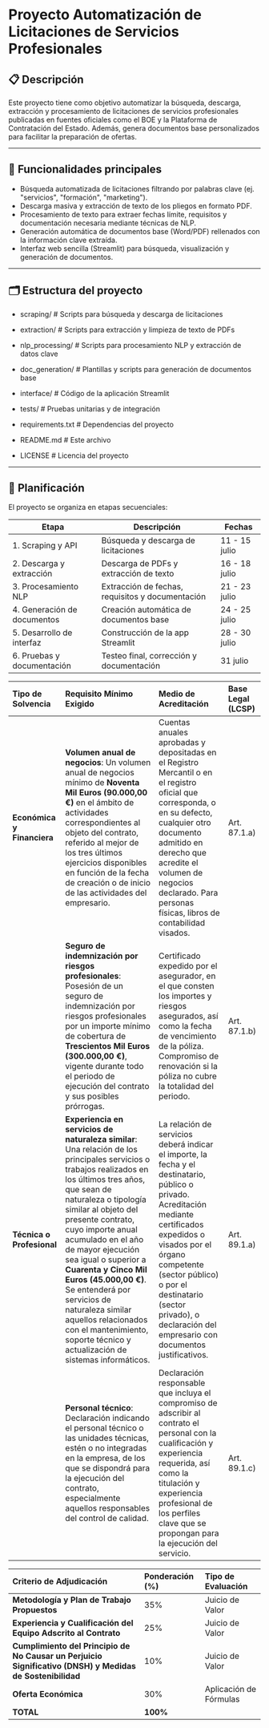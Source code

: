 # Proyecto Automatización de Licitaciones de Servicios Profesionales

## 📋 Descripción

Este proyecto tiene como objetivo automatizar la búsqueda, descarga, extracción y procesamiento de licitaciones de servicios profesionales publicadas en fuentes oficiales como el BOE y la Plataforma de Contratación del Estado. Además, genera documentos base personalizados para facilitar la preparación de ofertas.

---

## 🚀 Funcionalidades principales

- Búsqueda automatizada de licitaciones filtrando por palabras clave (ej. "servicios", "formación", "marketing").
- Descarga masiva y extracción de texto de los pliegos en formato PDF.
- Procesamiento de texto para extraer fechas límite, requisitos y documentación necesaria mediante técnicas de NLP.
- Generación automática de documentos base (Word/PDF) rellenados con la información clave extraída.
- Interfaz web sencilla (Streamlit) para búsqueda, visualización y generación de documentos.

---

## 🗂️ Estructura del proyecto

- scraping/ # Scripts para búsqueda y descarga de licitaciones

- extraction/ # Scripts para extracción y limpieza de texto de PDFs

- nlp_processing/ # Scripts para procesamiento NLP y extracción de datos clave

- doc_generation/ # Plantillas y scripts para generación de documentos base

- interface/ # Código de la aplicación Streamlit

- tests/ # Pruebas unitarias y de integración

- requirements.txt # Dependencias del proyecto

- README.md # Este archivo

- LICENSE # Licencia del proyecto


---

## 📅 Planificación

El proyecto se organiza en etapas secuenciales:

| Etapa                         | Descripción                                   | Fechas           |
|-------------------------------|-----------------------------------------------|------------------|
| 1. Scraping y API             | Búsqueda y descarga de licitaciones           | 11 - 15 julio    |
| 2. Descarga y extracción      | Descarga de PDFs y extracción de texto        | 16 - 18 julio    |
| 3. Procesamiento NLP          | Extracción de fechas, requisitos y documentación | 21 - 23 julio    |
| 4. Generación de documentos   | Creación automática de documentos base         | 24 - 25 julio    |
| 5. Desarrollo de interfaz     | Construcción de la app Streamlit                | 28 - 30 julio    |
| 6. Pruebas y documentación   | Testeo final, corrección y documentación        | 31 julio         |



| Tipo de Solvencia | Requisito Mínimo Exigido | Medio de Acreditación | Base Legal (LCSP) |
| :---------------- | :----------------------- | :-------------------- | :---------------- |
| **Económica y Financiera** | **Volumen anual de negocios**: Un volumen anual de negocios mínimo de **Noventa Mil Euros (90.000,00 €)** en el ámbito de actividades correspondientes al objeto del contrato, referido al mejor de los tres últimos ejercicios disponibles en función de la fecha de creación o de inicio de las actividades del empresario. | Cuentas anuales aprobadas y depositadas en el Registro Mercantil o en el registro oficial que corresponda, o en su defecto, cualquier otro documento admitido en derecho que acredite el volumen de negocios declarado. Para personas físicas, libros de contabilidad visados. | Art. 87.1.a) |
| | **Seguro de indemnización por riesgos profesionales**: Posesión de un seguro de indemnización por riesgos profesionales por un importe mínimo de cobertura de **Trescientos Mil Euros (300.000,00 €)**, vigente durante todo el periodo de ejecución del contrato y sus posibles prórrogas. | Certificado expedido por el asegurador, en el que consten los importes y riesgos asegurados, así como la fecha de vencimiento de la póliza. Compromiso de renovación si la póliza no cubre la totalidad del periodo. | Art. 87.1.b) |
| **Técnica o Profesional** | **Experiencia en servicios de naturaleza similar**: Una relación de los principales servicios o trabajos realizados en los últimos tres años, que sean de naturaleza o tipología similar al objeto del presente contrato, cuyo importe anual acumulado en el año de mayor ejecución sea igual o superior a **Cuarenta y Cinco Mil Euros (45.000,00 €)**. Se entenderá por servicios de naturaleza similar aquellos relacionados con el mantenimiento, soporte técnico y actualización de sistemas informáticos. | La relación de servicios deberá indicar el importe, la fecha y el destinatario, público o privado. Acreditación mediante certificados expedidos o visados por el órgano competente (sector público) o por el destinatario (sector privado), o declaración del empresario con documentos justificativos. | Art. 89.1.a) |
| | **Personal técnico**: Declaración indicando el personal técnico o las unidades técnicas, estén o no integradas en la empresa, de los que se dispondrá para la ejecución del contrato, especialmente aquellos responsables del control de calidad. | Declaración responsable que incluya el compromiso de adscribir al contrato el personal con la cualificación y experiencia requerida, así como la titulación y experiencia profesional de los perfiles clave que se propongan para la ejecución del servicio. | Art. 89.1.c) |


| Criterio de Adjudicación                                                              | Ponderación (%) | Tipo de Evaluación      |
| :------------------------------------------------------------------------------------ | :-------------- | :---------------------- |
| **Metodología y Plan de Trabajo Propuestos**                                          | 35%             | Juicio de Valor         |
| **Experiencia y Cualificación del Equipo Adscrito al Contrato**                       | 25%             | Juicio de Valor         |
| **Cumplimiento del Principio de No Causar un Perjuicio Significativo (DNSH) y Medidas de Sostenibilidad** | 10%             | Juicio de Valor         |
| **Oferta Económica**                                                                  | 30%             | Aplicación de Fórmulas  |
| **TOTAL**                                                                             | **100%**        |                         |


